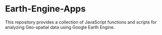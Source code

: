 # Earth-Engine-Apps
This repository provides a collection of JavaScript functions and scripts for analyzing Geo-spatial data using Google Earth Engine. 
